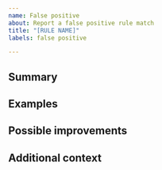 ```yaml
---
name: False positive
about: Report a false positive rule match
title: "[RULE NAME]"
labels: false positive

---
```


<!--
Have you read Google's Code of Conduct? By filing an issue, you are expected to comply with it, including treating everyone with respect: https://opensource.google/conduct
-->

## Summary

<!-- Rule name and one paragraph explanation of the false positive. -->

## Examples

<!-- If you can, please include a hash for the false positive rule match. If you've reverse engineered the sample please also include offsets or any additional information. -->

## Possible improvements

<!-- How can the rule be improved? -->

## Additional context

<!-- Add any other context or screenshots about the false positive here. -->
